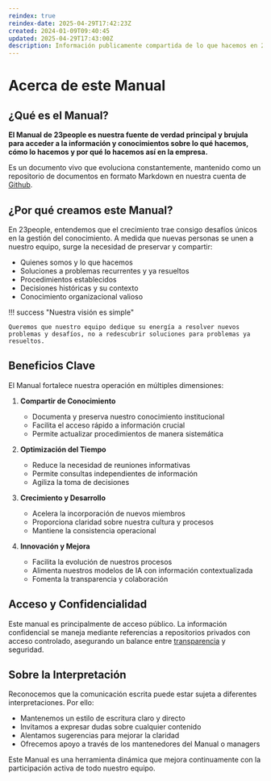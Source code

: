 ```yaml
---
reindex: true
reindex-date: 2025-04-29T17:42:23Z
created: 2024-01-09T09:40:45
updated: 2025-04-29T17:43:00Z
description: Información publicamente compartida de lo que hacemos en 23people
---
```


# Acerca de este Manual

## ¿Qué es el Manual?

**El Manual de 23people es nuestra fuente de verdad principal y brujula para acceder a la información y conocimientos sobre lo qué hacemos, cómo lo hacemos y por qué lo hacemos así en la empresa.**

Es un documento vivo que evoluciona constantemente, mantenido como un repositorio de documentos en formato Markdown en nuestra cuenta de [Github](https://github.com/23people-io).

## ¿Por qué creamos este Manual?

En 23people, entendemos que el crecimiento trae consigo desafíos únicos en la gestión del conocimiento. A medida que nuevas personas se unen a nuestro equipo, surge la necesidad de preservar y compartir:

- Quienes somos y lo que hacemos
- Soluciones a problemas recurrentes y ya resueltos
- Procedimientos establecidos
- Decisiones históricas y su contexto
- Conocimiento organizacional valioso

!!! success "Nuestra visión es simple"

    Queremos que nuestro equipo dedique su energía a resolver nuevos problemas y desafíos, no a redescubrir soluciones para problemas ya resueltos.

## Beneficios Clave

El Manual fortalece nuestra operación en múltiples dimensiones:

1. **Compartir de Conocimiento**

    - Documenta y preserva nuestro conocimiento institucional
    - Facilita el acceso rápido a información crucial
    - Permite actualizar procedimientos de manera sistemática

2. **Optimización del Tiempo**

    - Reduce la necesidad de reuniones informativas
    - Permite consultas independientes de información
    - Agiliza la toma de decisiones

3. **Crecimiento y Desarrollo**

    - Acelera la incorporación de nuevos miembros
    - Proporciona claridad sobre nuestra cultura y procesos
    - Mantiene la consistencia operacional

4. **Innovación y Mejora**

    - Facilita la evolución de nuestros procesos
    - Alimenta nuestros modelos de IA con información contextualizada
    - Fomenta la transparencia y colaboración

## Acceso y Confidencialidad

Este manual es principalmente de acceso público. La información confidencial se maneja mediante referencias a repositorios privados con acceso controlado, asegurando un balance entre [transparencia](../culture/values.md) y seguridad.

## Sobre la Interpretación

Reconocemos que la comunicación escrita puede estar sujeta a diferentes interpretaciones. Por ello:

- Mantenemos un estilo de escritura claro y directo
- Invitamos a expresar dudas sobre cualquier contenido
- Alentamos sugerencias para mejorar la claridad
- Ofrecemos apoyo a través de los mantenedores del Manual o managers

Este Manual es una herramienta dinámica que mejora continuamente con la participación activa de todo nuestro equipo.
